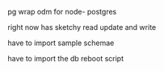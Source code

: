 pg wrap odm for node- postgres

right now has sketchy read update and write

have to import sample schemae

have to import the db reboot script